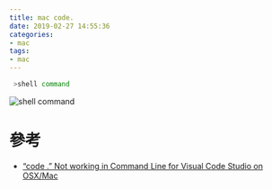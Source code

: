 ```yaml
---
title: mac code.
date: 2019-02-27 14:55:36
categories:
- mac
tags:
- mac
---
```


```bash
 >shell command
```

![shell command](https://i.imgur.com/oVKx5XV.png)

# 參考

* [“code .” Not working in Command Line for Visual Code Studio on OSX/Mac](https://stackoverflow.com/questions/29955500/code-not-working-in-command-line-for-visual-code-studio-on-osx-mac)